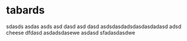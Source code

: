 # tabards
sdasds
asdas
asds
asd
dasd
asd
dasd
asdsdasdadsdasdasdadasd
adsd
cheese
dfdasd
asdadsdasewe
asdasd
sfadasdasdwe
